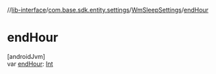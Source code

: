 //[lib-interface](../../../index.md)/[com.base.sdk.entity.settings](../index.md)/[WmSleepSettings](index.md)/[endHour](end-hour.md)

# endHour

[androidJvm]\
var [endHour](end-hour.md): [Int](https://kotlinlang.org/api/latest/jvm/stdlib/kotlin/-int/index.html)
